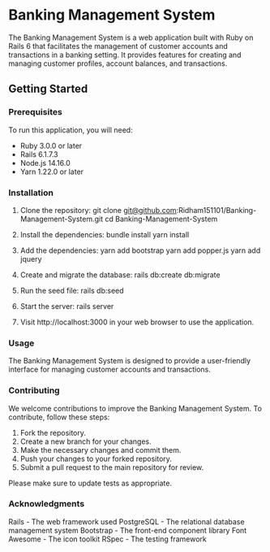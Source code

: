 # Banking Management System

The Banking Management System is a web application built with Ruby on Rails 6 that facilitates the management of customer accounts and transactions in a banking setting. It provides features for creating and managing customer profiles, account balances, and transactions.

## Getting Started

### Prerequisites
To run this application, you will need:
- Ruby 3.0.0 or later
- Rails 6.1.7.3
- Node.js 14.16.0
- Yarn 1.22.0 or later

### Installation
1. Clone the repository:
git clone git@github.com:Ridham151101/Banking-Management-System.git
cd Banking-Management-System

2. Install the dependencies:
bundle install
yarn install

3. Add the dependencies:
yarn add bootstrap
yarn add popper.js
yarn add jquery

4. Create and migrate the database:
rails db:create db:migrate

5. Run the seed file:
rails db:seed

6. Start the server:
rails server

7. Visit http://localhost:3000 in your web browser to use the application.

### Usage
The Banking Management System is designed to provide a user-friendly interface for managing customer accounts and transactions.

### Contributing
We welcome contributions to improve the Banking Management System. To contribute, follow these steps:

1. Fork the repository.
2. Create a new branch for your changes.
3. Make the necessary changes and commit them.
4. Push your changes to your forked repository.
5. Submit a pull request to the main repository for review.

Please make sure to update tests as appropriate.

### Acknowledgments
Rails - The web framework used
PostgreSQL - The relational database management system
Bootstrap - The front-end component library
Font Awesome - The icon toolkit
RSpec - The testing framework